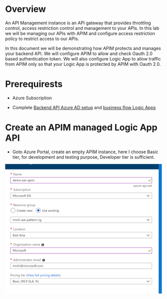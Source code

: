 Overview
========

An API Management instance is an API gateway that provides throttling control,
access restriction control and management to your APIs. In this lab we will be
managing our APIs with APIM and configure access restriction policy to restrict
access to our APIs.

In this document we will be demonstrating how APIM protects and manages your
backend API. We will configure APIM to allow and check Oauth 2.0 based
authentication token. We will also configure Logic App to allow traffic from
APIM only so that your Logic App is protected by APIM with Oauth 2.0.

Prerequirests
=============

-   Azure Subscription

-   Complete [Backend API Azure AD setup](backendapi-setup-azuread.md) and
    [business flow Logic Apps](create-business-flow.md)

Create an APIM managed Logic App API
====================================

-   Goto Azure Portal, create an empty APIM instance, here I choose Basic tier,
    for development and testing purpose, Developer tier is sufficient.

![](media/721a4f592f9b8b34aaa54320b061751c.png)
